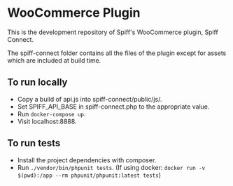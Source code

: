 # WooCommerce Plugin

This is the development repository of Spiff's WooCommerce plugin, Spiff Connect.

The spiff-connect folder contains all the files of the plugin except for assets which are included at build time.

## To run locally

* Copy a build of api.js into spiff-connect/public/js/.
* Set SPIFF_API_BASE in spiff-connect.php to the appropriate value.
* Run `docker-compose up`.
* Visit localhost:8888.

## To run tests

* Install the project dependencies with composer.
* Run `./vendor/bin/phpunit tests`. (If using docker: `docker run -v $(pwd):/app --rm phpunit/phpunit:latest tests`)
